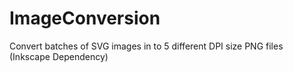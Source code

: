 # ImageConversion
Convert batches of SVG images in to 5 different DPI size PNG files (Inkscape Dependency)
